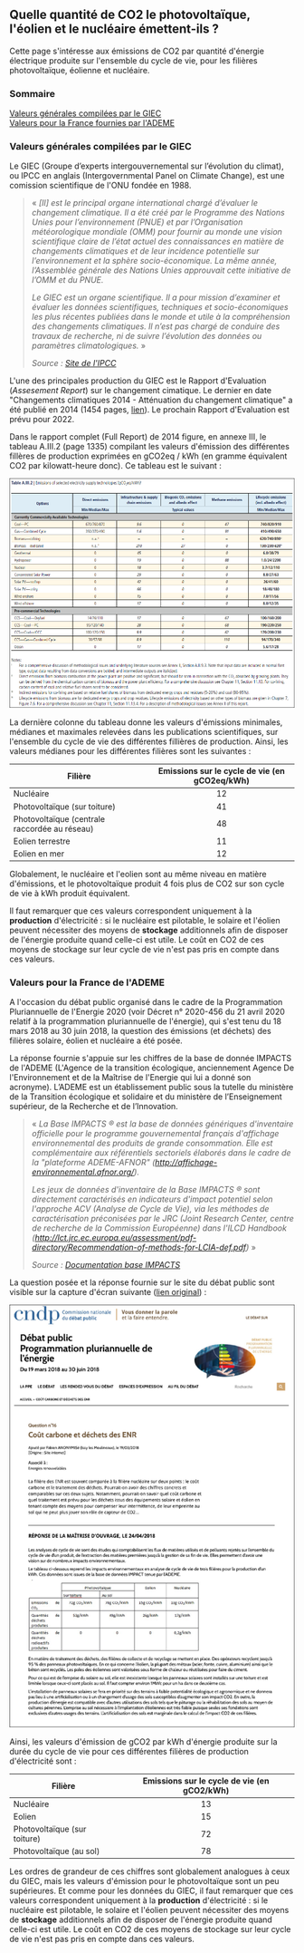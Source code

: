 ## Quelle quantité de CO2 le photovoltaïque, l'éolien et le nucléaire émettent-ils ?

Cette page s'intéresse aux émissions de CO2 par quantité d'énergie électrique produite sur l'ensemble du cycle de vie, pour les filières photovoltaïque, éolienne et nucléaire.

### Sommaire  
[Valeurs générales compilées par le GIEC](#valeurs-générales-compilées-par-le-giec)  
[Valeurs pour la France fournies par l'ADEME](#valeurs-pour-la-france-de-lademe)

### Valeurs générales compilées par le GIEC

Le GIEC (Groupe d’experts intergouvernemental sur l’évolution du climat), ou IPCC en anglais (Intergovernmental Panel on Climate Change), est une comission scientifique de l'ONU fondée en 1988.

> « *[Il] est le principal organe international chargé d’évaluer le changement climatique. Il a été créé par le Programme des Nations Unies pour l’environnement (PNUE) et par l’Organisation météorologique mondiale (OMM) pour fournir au monde une vision scientifique claire de l’état actuel des connaissances en matière de changements climatiques et de leur incidence potentielle sur l’environnement et la sphère socio-économique. La même année, l’Assemblée générale des Nations Unies approuvait cette initiative de l’OMM et du PNUE.*
> 
> *Le GIEC est un organe scientifique. Il a pour mission d’examiner et évaluer les données scientifiques, techniques et socio-économiques les plus récentes publiées dans le monde et utile à la compréhension des changements climatiques. Il n’est pas chargé de conduire des travaux de recherche, ni de suivre l’évolution des données ou paramètres climatologiques.* »
>
> *Source : [Site de l'IPCC](https://www.ipcc.ch/languages-2/francais/)*

L'une des principales production du GIEC est le Rapport d'Evaluation (*Assesement Report*) sur le changement cimatique. Le dernier en date "Changements climatiques 2014 - Atténuation du changement climatique" a été publié en 2014 (1454 pages, [lien](https://www.ipcc.ch/report/ar5/wg3/)). Le prochain Rapport d'Evaluation est prévu pour 2022.

Dans le rapport complet (Full Report) de 2014 figure, en annexe III, le tableau A.III.2 (page 1335) compilant les valeurs d'émission des différentes fillères de production exprimées en gCO2eq / kWh (en gramme équivalent CO2 par kilowatt-heure donc). Ce tableau est le suivant :

![GIEC_2014_Emissions_gCO2eq_par_kWh](images/GIEC_2014_Emissions_gCO2eq_par_kWh.PNG)

La dernière colonne du tableau donne les valeurs d'émissions minimales, médianes et maximales relevées dans les publications scientifiques, sur l'ensemble du cycle de vie des différentes fillières de production. Ainsi, les valeurs médianes pour les différentes filières sont les suivantes :

Filière                                       | Emissions sur le cycle de vie (en gCO2eq/kWh)
--------------------------------------------- | :-------------------------------------------:
Nucléaire                                     | 12
Photovoltaïque (sur toiture)                  | 41
Photovoltaïque (centrale raccordée au réseau) | 48
Eolien terrestre                              | 11
Eolien en mer                                 | 12

Globalement, le nucléaire et l'eolien sont au même niveau en matière d'émissions, et le photovoltaïque produit 4 fois plus de CO2 sur son cycle de vie à kWh produit équivalent.

Il faut remarquer que ces valeurs correspondent uniquement à la **production** d'électricité : si le nucléaire est pilotable, le solaire et l'éolien peuvent nécessiter des moyens de **stockage** additionnels afin de disposer de l'énergie produite quand celle-ci est utile. Le coût en CO2 de ces moyens de stockage sur leur cycle de vie n'est pas pris en compte dans ces valeurs.

### Valeurs pour la France de l'ADEME

A l'occasion du débat public organisé dans le cadre de la Programmation Pluriannuelle de l'Energie 2020 (voir Décret n° 2020-456 du 21 avril 2020 relatif à la programmation pluriannuelle de l'énergie), qui s'est tenu du 18 mars 2018 au 30 juin 2018, la question des émissions (et déchets) des filières solaire, éolien et nucléaire a été posée.

La réponse fournie s'appuie sur les chiffres de la base de donnée IMPACTS de l'ADEME (L'Agence de la transition écologique, anciennement Agence De l'Environnement et de la Maîtrise de l'Energie qui lui a donné son acronyme). L’ADEME est un établissement public sous la tutelle du ministère de la Transition écologique et solidaire et du ministère de l’Enseignement supérieur, de la Recherche et de l’Innovation.

> « *La Base IMPACTS ® est la base de données génériques d'inventaire officielle pour le programme gouvernemental français d'affichage environnemental des produits de grande consommation. Elle est complémentaire aux référentiels sectoriels élaborés dans le cadre de la "plateforme ADEME-AFNOR" (http://affichage-environnemental.afnor.org/).*
>
> *Les jeux de données d'inventaire de la Base IMPACTS ® sont directement caractérisés en indicateurs d'impact potentiel selon l'approche ACV (Analyse de Cycle de Vie), via les méthodes de caractérisation préconisées par le JRC (Joint Research Center, centre de recherche de la Commission Européenne) dans l'ILCD Handbook (http://lct.jrc.ec.europa.eu/assessment/pdf-directory/Recommendation-of-methods-for-LCIA-def.pdf)* »
>
> *Source : [Documentation base IMPACTS](https://www.bilans-ges.ademe.fr/documentation/UPLOAD_DOC_FR/index.htm?base_impact.htm)*

La question posée et la réponse fournie sur le site du débat public sont visible sur la capture d'écran suivante ([lien original](https://cpdp.debatpublic.fr/cpdp-ppe/cout-carbone-dechets-enr.html)) :

![ADEME_emissions_CO2_solaire_eolien_nucleaire](images/ADEME_emissions_CO2_solaire_eolien_nucleaire.png)

Ainsi, les valeurs d'émission de gCO2 par kWh d'énergie produite sur la durée du cycle de vie pour ces différentes filières de production d'électricité sont :

Filière                      | Emissions sur le cycle de vie (en gCO2/kWh)
---------------------------- | :-----------------------------------------:
Nucléaire                    | 13
Eolien                       | 15
Photovoltaïque (sur toiture) | 72
Photovoltaïque (au sol)      | 78

Les ordres de grandeur de ces chiffres sont globalement analogues à ceux du GIEC, mais les valeurs d'émission pour le photovoltaïque sont un peu supérieures. Et comme pour les données du GIEC, il faut remarquer que ces valeurs correspondent uniquement à la **production** d'électricité : si le nucléaire est pilotable, le solaire et l'éolien peuvent nécessiter des moyens de **stockage** additionnels afin de disposer de l'énergie produite quand celle-ci est utile. Le coût en CO2 de ces moyens de stockage sur leur cycle de vie n'est pas pris en compte dans ces valeurs.
